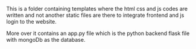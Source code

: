 This is a folder containing templates where the html css and js codes are written and not another static files are there to integrate frontend and js login to the website. 

More over it contains an app.py file which is the python backend flask file with mongoDb as the database. 
